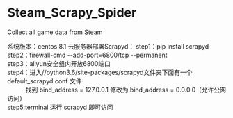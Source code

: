 # Steam_Scrapy_Spider
Collect all game data from Steam

系统版本：centos 8.1
云服务器部署Scrapyd：
step1：pip install scrapyd  
step2：firewall-cmd --add-port=6800/tcp --permanent  
step3：aliyun安全组内开放6800端口  
step4：进入//python3.6/site-packages/scrapyd文件夹下面有一个default_scrapyd.conf 文件  
&emsp;&emsp;&emsp;找到 bind_address = 127.0.0.1 修改为 bind_address = 0.0.0.0（允许公网访问）   
step5:terminal 运行 scrapyd 即可访问

